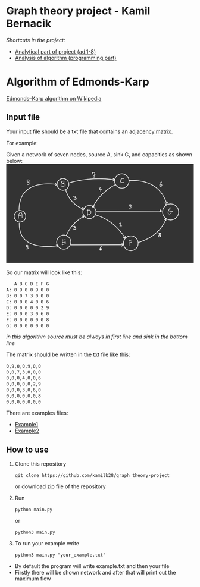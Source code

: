 # Graph theory project - Kamil Bernacik
*Shortcuts in the project:*
* [Analytical part of project (ad.1-8)](https://github.com/kamilb28/graph_theory-project/blob/main/Documents%20and%20assignments/Kamil_Bernacik-assignment.pdf)
* [Analysis of algorithm (programming part)](https://github.com/kamilb28/graph_theory-project/blob/main/Documents%20and%20assignments/analysis%20of%20algorithm.pdf)

# Algorithm of Edmonds-Karp
[Edmonds–Karp algorithm on Wikipedia](https://en.wikipedia.org/wiki/Edmonds–Karp_algorithm)

## Input file

Your input file should be a txt file that contains an [adjacency matrix](https://en.wikipedia.org/wiki/Adjacency_matrix).

For example:

Given a network of seven nodes, source A, sink G, and capacities as shown below:
![Graph](https://github.com/kamilb28/graph_theory-project/blob/main/Documents%20and%20assignments/graph.jpeg)

So our matrix will look like this:
```
   A B C D E F G
A: 0 9 0 0 9 0 0
B: 0 0 7 3 0 0 0
C: 0 0 0 4 0 0 6
D: 0 0 0 0 0 2 9
E: 0 0 0 3 0 6 0
F: 0 0 0 0 0 0 8
G: 0 0 0 0 0 0 0
```

*in this algorithm source must be always in first line and sink in the bottom line*

The matrix should be written in the txt file like this:
```
0,9,0,0,9,0,0
0,0,7,3,0,0,0
0,0,0,4,0,0,6
0,0,0,0,0,2,9
0,0,0,3,0,6,0
0,0,0,0,0,0,8
0,0,0,0,0,0,0
```

There are examples files:
* [Example1](example.txt)
* [Example2](example2.txt)


## How to use 

1.  Clone this repository
    ```
    git clone https://github.com/kamilb28/graph_theory-project
    ```
    or download zip file of the repository

2.  Run
    ```
    python main.py
    ```
    or 
    ```
    python3 main.py
    ```

3.  To run your example write
    ```
    python3 main.py "your_example.txt"
    ```

* By default the program will write example.txt and then your file
* Firstly there will be shown network and after that will print out the maximum flow
